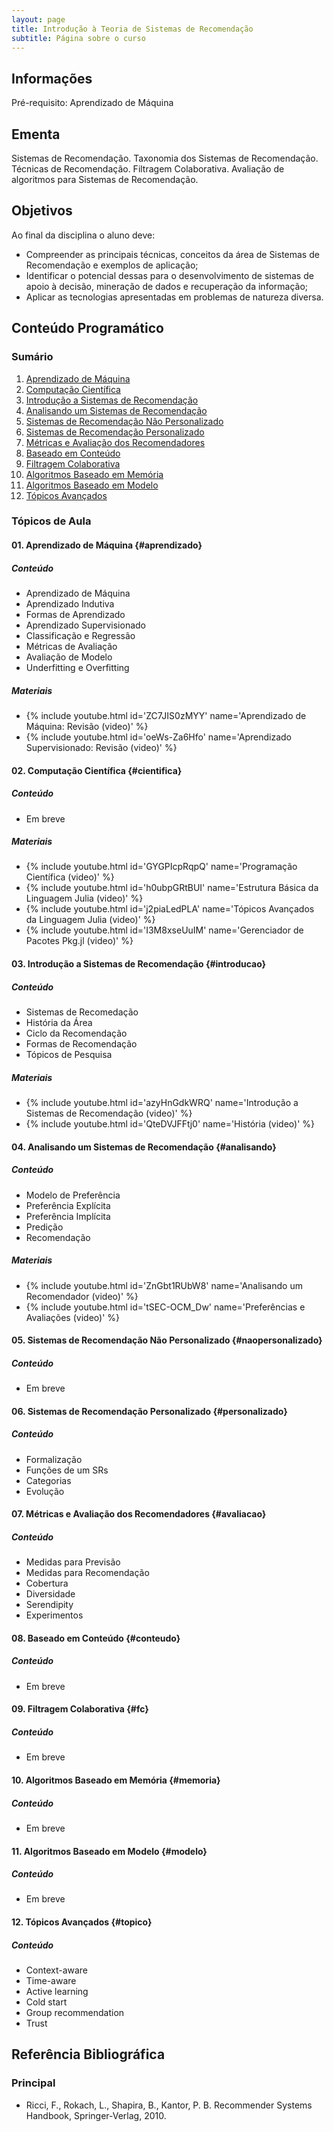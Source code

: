```yaml
---
layout: page
title: Introdução à Teoria de Sistemas de Recomendação
subtitle: Página sobre o curso
---
```


## Informações
Pré-requisito: Aprendizado de Máquina

## Ementa
Sistemas de Recomendação. Taxonomia dos Sistemas de Recomendação. Técnicas de Recomendação. Filtragem Colaborativa. Avaliação de algoritmos para Sistemas de Recomendação.

## Objetivos

Ao final da disciplina o aluno deve:
- Compreender as principais técnicas, conceitos da área de Sistemas de Recomendação e exemplos de aplicação;
- Identificar o potencial dessas para o desenvolvimento de sistemas de apoio à decisão, mineração de dados e recuperação da informação;
- Aplicar as tecnologias apresentadas em problemas de natureza diversa. 

## Conteúdo Programático

### Sumário

1. [Aprendizado de Máquina](#aprendizado)
2. [Computação Científica](#cientifica)
3. [Introdução a Sistemas de Recomendação](#introducao)
4. [Analisando um Sistemas de Recomendação](#analisando)
5. [Sistemas de Recomendação Não Personalizado](#naopersonalizado)
6. [Sistemas de Recomendação Personalizado](#personalizado)
7. [Métricas e Avaliação dos Recomendadores](#avaliacao)
8. [Baseado em Conteúdo](#conteudo)
9. [Filtragem Colaborativa](#fc)
10. [Algoritmos Baseado em Memória](#memoria)
11. [Algoritmos Baseado em Modelo](#modelo)
12. [Tópicos Avançados](#topico)

### Tópicos de Aula

#### 01. Aprendizado de Máquina {#aprendizado}

##### Conteúdo

- Aprendizado de Máquina
- Aprendizado Indutiva
- Formas de Aprendizado
- Aprendizado Supervisionado
- Classificação e Regressão
- Métricas de Avaliação
- Avaliação de Modelo
- Underfitting e Overfitting

##### Materiais

- {% include youtube.html id='ZC7JIS0zMYY' name='Aprendizado de Máquina: Revisão (video)' %}
- {% include youtube.html id='oeWs-Za6Hfo' name='Aprendizado Supervisionado: Revisão (video)' %}

#### 02. Computação Científica {#cientifica}

##### Conteúdo

- Em breve

##### Materiais

- {% include youtube.html id='GYGPIcpRqpQ' name='Programação Científica (video)' %}
- {% include youtube.html id='h0ubpGRtBUI' name='Estrutura Básica da Linguagem Julia (video)' %}
- {% include youtube.html id='j2piaLedPLA' name='Tópicos Avançados da Linguagem Julia (video)' %}
- {% include youtube.html id='I3M8xseUuIM' name='Gerenciador de Pacotes Pkg.jl (video)' %}

#### 03. Introdução a Sistemas de Recomendação {#introducao}

##### Conteúdo

- Sistemas de Recomedação
- História da Área
- Ciclo da Recomendação
- Formas de Recomendação
- Tópicos de Pesquisa

##### Materiais

- {% include youtube.html id='azyHnGdkWRQ' name='Introdução a Sistemas de Recomendação (video)' %}
- {% include youtube.html id='QteDVJFFtj0' name='História (video)' %}

#### 04. Analisando um Sistemas de Recomendação {#analisando}

##### Conteúdo

- Modelo de Preferência
- Preferência Explícita
- Preferência Implícita
- Predição
- Recomendação

##### Materiais

- {% include youtube.html id='ZnGbt1RUbW8' name='Analisando um Recomendador (video)' %}
- {% include youtube.html id='tSEC-OCM_Dw' name='Preferências e Avaliações (video)' %}

#### 05. Sistemas de Recomendação Não Personalizado {#naopersonalizado}

##### Conteúdo

- Em breve

#### 06. Sistemas de Recomendação Personalizado {#personalizado}

##### Conteúdo

- Formalização
- Funções de um SRs
- Categorias
- Evolução

#### 07. Métricas e Avaliação dos Recomendadores {#avaliacao}

##### Conteúdo

- Medidas para Previsão
- Medidas para Recomendação
- Cobertura
- Diversidade
- Serendipity
- Experimentos

#### 08. Baseado em Conteúdo {#conteudo}

##### Conteúdo

- Em breve

#### 09. Filtragem Colaborativa {#fc}

##### Conteúdo

- Em breve

#### 10. Algoritmos Baseado em Memória {#memoria}

##### Conteúdo

- Em breve

#### 11. Algoritmos Baseado em Modelo {#modelo}

##### Conteúdo

- Em breve

#### 12. Tópicos Avançados {#topico}

##### Conteúdo

- Context-aware
- Time-aware
- Active learning
- Cold start
- Group recommendation
- Trust

## Referência Bibliográfica

### Principal

- Ricci, F., Rokach, L., Shapira, B., Kantor, P. B. Recommender Systems Handbook, Springer-Verlag, 2010.